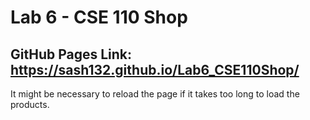 # Lab 6 - CSE 110 Shop
## GitHub Pages Link: https://sash132.github.io/Lab6_CSE110Shop/
It might be necessary to reload the page if it takes too long to load the products.
